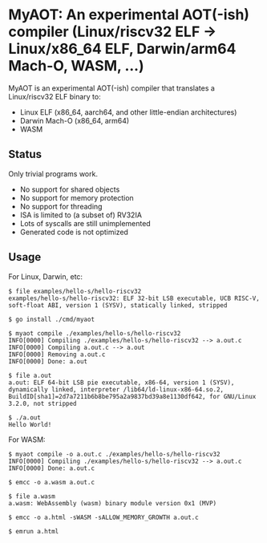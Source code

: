 # MyAOT: An experimental AOT(-ish) compiler (Linux/riscv32 ELF -> Linux/x86\_64 ELF, Darwin/arm64 Mach-O, WASM, ...)

MyAOT is an experimental AOT(-ish) compiler that translates a Linux/riscv32 ELF binary to:
- Linux ELF (x86\_64, aarch64, and other little-endian architectures)
- Darwin Mach-O (x86\_64, arm64)
- WASM

## Status
Only trivial programs work.

- No support for shared objects
- No support for memory protection
- No support for threading
- ISA is limited to (a subset of) RV32IA
- Lots of syscalls are still unimplemented
- Generated code is not optimized

## Usage

For Linux, Darwin, etc:
```console
$ file examples/hello-s/hello-riscv32
examples/hello-s/hello-riscv32: ELF 32-bit LSB executable, UCB RISC-V, soft-float ABI, version 1 (SYSV), statically linked, stripped

$ go install ./cmd/myaot

$ myaot compile ./examples/hello-s/hello-riscv32
INFO[0000] Compiling ./examples/hello-s/hello-riscv32 --> a.out.c
INFO[0000] Compiling a.out.c --> a.out
INFO[0000] Removing a.out.c
INFO[0000] Done: a.out

$ file a.out
a.out: ELF 64-bit LSB pie executable, x86-64, version 1 (SYSV), dynamically linked, interpreter /lib64/ld-linux-x86-64.so.2, BuildID[sha1]=2d7a7211b6b8be795a2a9837bd39a8e1130df642, for GNU/Linux 3.2.0, not stripped

$ ./a.out
Hello World!
```

For WASM:
```console
$ myaot compile -o a.out.c ./examples/hello-s/hello-riscv32
INFO[0000] Compiling ./examples/hello-s/hello-riscv32 --> a.out.c
INFO[0000] Done: a.out.c

$ emcc -o a.wasm a.out.c

$ file a.wasm
a.wasm: WebAssembly (wasm) binary module version 0x1 (MVP)

$ emcc -o a.html -sWASM -sALLOW_MEMORY_GROWTH a.out.c

$ emrun a.html
```

